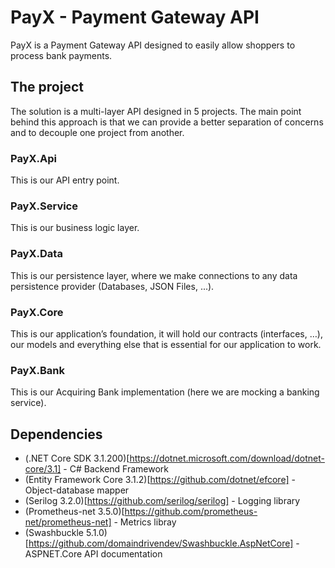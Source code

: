 # PayX - Payment Gateway API

PayX is a Payment Gateway API designed to easily allow shoppers to process bank payments.

## The project

The solution is a multi-layer API designed in 5 projects.
The main point behind this approach is that we can provide a better separation of concerns and to decouple one project from another.

### PayX.Api

This is our API entry point.

### PayX.Service

This is our business logic layer.

### PayX.Data

This is our persistence layer, where we make connections to any data persistence provider (Databases, JSON Files, ...).

### PayX.Core

This is our application’s foundation, it will hold our contracts (interfaces, …), our models and everything else that is essential for our application to work.

### PayX.Bank

This is our Acquiring Bank implementation (here we are mocking a banking service).

## Dependencies

* (.NET Core SDK 3.1.200)[https://dotnet.microsoft.com/download/dotnet-core/3.1] - C# Backend Framework
* (Entity Framework Core 3.1.2)[https://github.com/dotnet/efcore] - Object-database mapper
* (Serilog 3.2.0)[https://github.com/serilog/serilog] - Logging library
* (Prometheus-net 3.5.0)[https://github.com/prometheus-net/prometheus-net] - Metrics libray
* (Swashbuckle 5.1.0)[https://github.com/domaindrivendev/Swashbuckle.AspNetCore] - ASPNET.Core API documentation